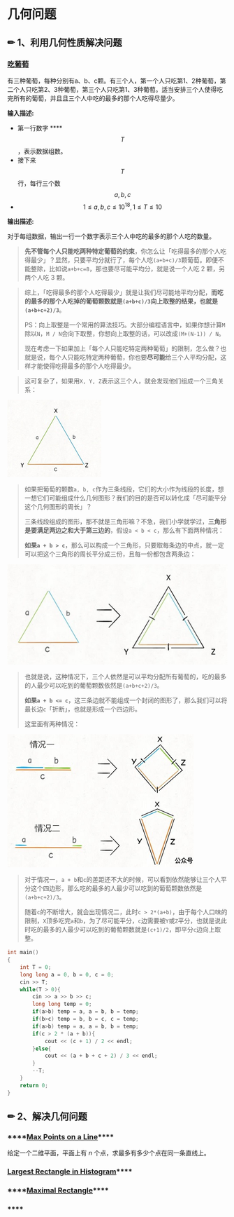 # 几何问题

## ✏ 1、利用几何性质解决问题

### [吃葡萄](https://www.nowcoder.com/questionTerminal/14c0359fb77a48319f0122ec175c9ada)

有三种葡萄，每种分别有a、b、c颗。有三个人，第一个人只吃第1、2种葡萄，第二个人只吃第2、3种葡萄，第三个人只吃第1、3种葡萄。适当安排三个人使得吃完所有的葡萄，并且且三个人中吃的最多的那个人吃得尽量少。

**输入描述:**

* 第一行数字 ****$$\mathit T$$ ，表示数据组数。
* 接下来 $$\mathit  T$$ 行，每行三个数 $$\mathit a,b,c$$ 
* $$1 \leq a,b,c \leq 10^{18} , 1 \leq T \leq 10$$ 

**输出描述:**

对于每组数据，输出一行一个数字表示三个人中吃的最多的那个人吃的数量。

> **先不管每个人只能吃两种特定葡萄的约束**，你怎么让「吃得最多的那个人吃得最少」？显然，只要平均分就行了，每个人吃`(a+b+c)/3`颗葡萄。即便不能整除，比如说`a+b+c=8`，那也要尽可能平均分，就是说一个人吃 2 颗，另两个人吃 3 颗。

> 综上，「吃得最多的那个人吃得最少」就是让我们尽可能地平均分配，**而吃的最多的那个人吃掉的葡萄颗数就是`(a+b+c)/3`向上取整的结果，也就是`(a+b+c+2)/3`**。
>
> PS：向上取整是一个常用的算法技巧。大部分编程语言中，如果你想计算`M`除以`N`，`M / N`会向下取整，你想向上取整的话，可以改成`(M+(N-1)) / N`。
>
> 现在考虑一下如果加上「每个人只能吃特定两种葡萄」的限制，怎么做？也就是说，每个人只能吃特定两种葡萄，你也要**尽可能**给三个人平均分配，这样才能使得吃得最多的那个人吃得最少。

> 这可复杂了，如果用`X, Y, Z`表示这三个人，就会发现他们组成一个三角关系：

![](../.gitbook/assets/1.jpg)

> 如果把葡萄的颗数`a, b, c`作为三条线段，它们的大小作为线段的长度，想一想它们可能组成什么几何图形？我们的目的是否可以转化成「尽可能平分这个几何图形的周长」？
>
> 三条线段组成的图形，那不就是三角形嘛？不急，我们小学就学过，**三角形是要满足两边之和大于第三边的**，假设`a < b < c`，那么有下面两种情况：
>
> **如果`a + b > c`**，那么可以构成一个三角形，只要取每条边的中点，就一定可以把这个三角形的周长平分成三份，且每一份都包含两条边：

![](../.gitbook/assets/2.jpg)

> 也就是说，这种情况下，三个人依然是可以平均分配所有葡萄的，吃的最多的人最少可以吃到的葡萄颗数依然是`(a+b+c+2)/3`。
>
> **如果`a + b <= c`**，这三条边就不能组成一个封闭的图形了，那么我们可以将最长边`c`「折断」，也就是形成一个四边形。
>
> 这里面有两种情况：

![](../.gitbook/assets/3.jpg)

> 对于情况一，`a + b`和`c`的差距还不大的时候，可以看到依然能够让三个人平分这个四边形，那么吃的最多的人最少可以吃到的葡萄颗数依然是`(a+b+c+2)/3`。
>
> 随着`c`的不断增大，就会出现情况二，此时`c > 2*(a+b)`，由于每个人口味的限制，`X`顶多吃完`a`和`b`，为了尽可能平分，`c`边需要被`Y`或`Z`平分，也就是说此时吃的最多的人最少可以吃到的葡萄颗数就是`(c+1)/2`，即平分`c`边向上取整。

```cpp
int main()
{
    int T = 0;
    long long a = 0, b = 0, c = 0;
    cin >> T;
    while(T > 0){
        cin >> a >> b >> c;
        long long temp = 0;
        if(a>b) temp = a, a = b, b = temp;
        if(b>c) temp = b, b = c, c = temp;
        if(a>b) temp = a, a = b, b = temp;
        if(c > 2 * (a + b)){
            cout << (c + 1) / 2 << endl;
        }else{
            cout << (a + b + c + 2) / 3 << endl;
        }
        --T;
    }
    return 0;
}
```

## ✏ 2、解决几何问题

### \*\*\*\*[**Max Points on a Line**](https://leetcode-cn.com/problems/max-points-on-a-line/)\*\*\*\*

 给定一个二维平面，平面上有 _n_ 个点，求最多有多少个点在同一条直线上。

### [**Largest Rectangle in Histogram**](https://leetcode-cn.com/problems/largest-rectangle-in-histogram/)\*\*\*\*

### \*\*\*\*[**Maximal Rectangle**](https://leetcode-cn.com/problems/maximal-rectangle/)\*\*\*\*



### \*\*\*\*

